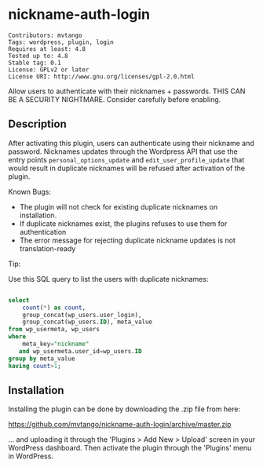 # nickname-auth-login 

```
Contributors: mvtango
Tags: wordpress, plugin, login
Requires at least: 4.8
Tested up to: 4.8
Stable tag: 0.1
License: GPLv2 or later
License URI: http://www.gnu.org/licenses/gpl-2.0.html
```

Allow users to authenticate with their nicknames + passwords. THIS CAN BE A SECURITY NIGHTMARE. Consider carefully before enabling.

## Description 

After activating this plugin, users can authenticate using their nickname and password. 
Nicknames updates through the Wordpress API that use the entry points  `personal_options_update` and `edit_user_profile_update` that would result in duplicate nicknames will be refused after activation of the plugin.

Known Bugs: 

  - The plugin will not check for existing duplicate nicknames on installation. 
  - If duplicate nicknames exist, the plugins refuses to use them for authentication
  - The error message for rejecting duplicate nickname updates is not translation-ready



Tip:

Use this SQL query to list the users with duplicate nicknames: 

```sql

select 
    count(*) as count, 
    group_concat(wp_users.user_login), 
    group_concat(wp_users.ID), meta_value 
from wp_usermeta, wp_users 
where 
    meta_key="nickname" 
   and wp_usermeta.user_id=wp_users.ID 
group by meta_value 
having count>1;

```

## Installation 

Installing the plugin can be done by downloading the .zip file from here:

https://github.com/mvtango/nickname-auth-login/archive/master.zip

... and uploading it through the 'Plugins > Add New > Upload' screen in your WordPress dashboard. 
Then activate the plugin through the 'Plugins' menu in WordPress.


